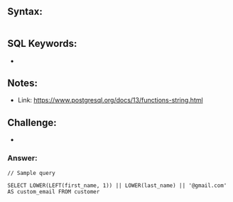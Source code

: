 ## Syntax:

```

```

## SQL Keywords:

-

## Notes:

- Link: https://www.postgresql.org/docs/13/functions-string.html

## Challenge:

-

### Answer:

```
// Sample query

SELECT LOWER(LEFT(first_name, 1)) || LOWER(last_name) || '@gmail.com' AS custom_email FROM customer
```
